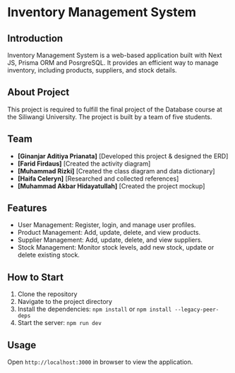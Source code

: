 # Inventory Management System

## Introduction

Inventory Management System is a web-based application built with Next JS, Prisma ORM and PosrgreSQL. It provides an
efficient way to manage inventory, including products, suppliers, and stock details.

## About Project

This project is required to fulfill the final project of the Database course at the Siliwangi University. The project is
built by a team of five students.

## Team

- **[Ginanjar Aditiya Prianata]**   [Developed this project & designed the ERD]
- **[Farid Firdaus]**   [Created the activity diagram]
- **[Muhammad Rizki]**   [Created the class diagram and data dictionary]
- **[Haifa Celeryn]**   [Researched and collected references]
- **[Muhammad Akbar Hidayatullah]**  [Created the project mockup]

## Features

- User Management: Register, login, and manage user profiles.
- Product Management: Add, update, delete, and view products.
- Supplier Management: Add, update, delete, and view suppliers.
- Stock Management: Monitor stock levels, add new stock, update or delete existing stock.

## How to Start

1. Clone the repository
2. Navigate to the project directory
3. Install the dependencies: `npm install` or `npm install --legacy-peer-deps`
4. Start the server: `npm run dev`

## Usage

Open `http://localhost:3000` in browser to view the application.

